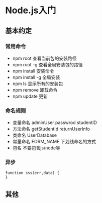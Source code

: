 # Node.js入门

## 基本约定

### 常用命令
+ npm root 查看当前包的安装路径
+ npm root -g 查看全局安装包的路径
+ npm install 安装命令
+ npm install -g 全局安装
+ npm ls 显示所有的安装包
+ npm remove 卸载命令
+ npm update 更新

### 命名规则
+ 变量命名 adminUser passwrod studentID
+ 方法命名 getStudentId returnUserInfo
+ 类命名 UserDatabase
+ 常量命名 FORM_NAME 下划线命名的方式
+ 包名 不要包含js/node等

### 异步
```
function sss(err,data) {
}
```

## 其他